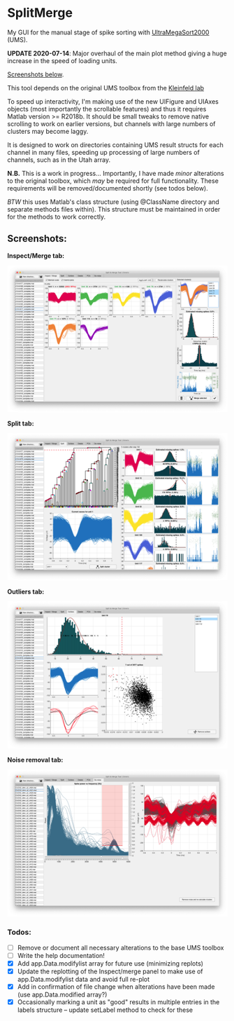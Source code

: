 # SplitMerge
My GUI for the manual stage of spike sorting with [UltraMegaSort2000](https://github.com/danamics/UMS2K) (UMS).

__UPDATE 2020-07-14__: Major overhaul of the main plot method giving a huge increase in the speed of loading units.

[Screenshots below](#screenshots).

This tool depends on the original UMS toolbox from the [Kleinfeld lab](https://neurophysics.ucsd.edu/software.php)

To speed up interactivity, I'm making use of the new UIFigure and UIAxes objects (most importantly the scrollable features) and thus it requires Matlab version >= R2018b. It should be small tweaks to remove native scrolling to work on earlier versions, but channels with large numbers of clusters may become laggy.

It is designed to work on directories containing UMS result structs for each channel in many files, speeding up processing of large numbers of channels, such as in the Utah array.

__N.B.__ This is a work in progress...  Importantly, I have made _minor_ alterations to the original toolbox, which _may_ be required for full functionality. These requirements will be removed/documented shortly (see todos below).

_BTW_ this uses Matlab's class structure (using @ClassName directory and separate methods files within). This structure must be maintained in order for the methods to work correctly.

## Screenshots:

__Inspect/Merge tab:__

![Screenshot of SplitMerge in Inspect/Merge mode](Screenshots/Inspect.png?raw=true "Inspect/Merge tab")

__Split tab:__

![Screenshot of SplitMerge in Split mode](Screenshots/Split.png?raw=true "Split tab")

__Outliers tab:__

![Screenshot of SplitMerge in Outlier mode](Screenshots/Outliers.png?raw=true "Outliers tab")

__Noise removal tab:__

![Screenshot of SplitMerge in Noise Removal mode](Screenshots/Noise.png?raw=true "Noise removal tab")

### Todos:
- [ ] Remove or document all necessary alterations to the base UMS toolbox
- [ ] Write the help documentation!
- [x] Add app.Data.modifylist array for future use (minimizing replots)
- [x] Update the replotting of the Inspect/merge panel to make use of app.Data.modifylist data and avoid full re-plot
- [x] Add in confirmation of file change when alterations have been made (use app.Data.modified array?)
- [x] Occasionally marking a unit as "good" results in multiple entries in the labels structure – update setLabel method to check for these

